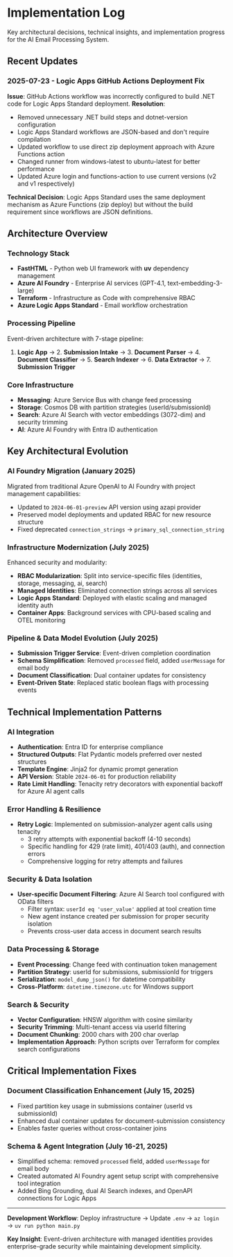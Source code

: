 # Implementation Log

Key architectural decisions, technical insights, and implementation progress for the AI Email Processing System.

## Recent Updates

### 2025-07-23 - Logic Apps GitHub Actions Deployment Fix
**Issue**: GitHub Actions workflow was incorrectly configured to build .NET code for Logic Apps Standard deployment.
**Resolution**: 
- Removed unnecessary .NET build steps and dotnet-version configuration
- Logic Apps Standard workflows are JSON-based and don't require compilation
- Updated workflow to use direct zip deployment approach with Azure Functions action
- Changed runner from windows-latest to ubuntu-latest for better performance
- Updated Azure login and functions-action to use current versions (v2 and v1 respectively)

**Technical Decision**: Logic Apps Standard uses the same deployment mechanism as Azure Functions (zip deploy) but without the build requirement since workflows are JSON definitions.

## Architecture Overview

### Technology Stack
- **FastHTML** - Python web UI framework with **uv** dependency management
- **Azure AI Foundry** - Enterprise AI services (GPT-4.1, text-embedding-3-large)
- **Terraform** - Infrastructure as Code with comprehensive RBAC
- **Azure Logic Apps Standard** - Email workflow orchestration

### Processing Pipeline
Event-driven architecture with 7-stage pipeline:
1. **Logic App** → 2. **Submission Intake** → 3. **Document Parser** → 4. **Document Classifier** → 5. **Search Indexer** → 6. **Data Extractor** → 7. **Submission Trigger**

### Core Infrastructure
- **Messaging**: Azure Service Bus with change feed processing
- **Storage**: Cosmos DB with partition strategies (userId/submissionId)
- **Search**: Azure AI Search with vector embeddings (3072-dim) and security trimming
- **AI**: Azure AI Foundry with Entra ID authentication

## Key Architectural Evolution

### AI Foundry Migration (January 2025)
Migrated from traditional Azure OpenAI to AI Foundry with project management capabilities:
- Updated to `2024-06-01-preview` API version using azapi provider
- Preserved model deployments and updated RBAC for new resource structure
- Fixed deprecated `connection_strings` → `primary_sql_connection_string`

### Infrastructure Modernization (July 2025)
Enhanced security and modularity:
- **RBAC Modularization**: Split into service-specific files (identities, storage, messaging, ai, search)
- **Managed Identities**: Eliminated connection strings across all services
- **Logic Apps Standard**: Deployed with elastic scaling and managed identity auth
- **Container Apps**: Background services with CPU-based scaling and OTEL monitoring

### Pipeline & Data Model Evolution (July 2025)
- **Submission Trigger Service**: Event-driven completion coordination
- **Schema Simplification**: Removed `processed` field, added `userMessage` for email body
- **Document Classification**: Dual container updates for consistency
- **Event-Driven State**: Replaced static boolean flags with processing events

## Technical Implementation Patterns

### AI Integration
- **Authentication**: Entra ID for enterprise compliance
- **Structured Outputs**: Flat Pydantic models preferred over nested structures
- **Template Engine**: Jinja2 for dynamic prompt generation
- **API Version**: Stable `2024-06-01` for production reliability
- **Rate Limit Handling**: Tenacity retry decorators with exponential backoff for Azure AI agent calls

### Error Handling & Resilience
- **Retry Logic**: Implemented on submission-analyzer agent calls using tenacity
  - 3 retry attempts with exponential backoff (4-10 seconds)
  - Specific handling for 429 (rate limit), 401/403 (auth), and connection errors
  - Comprehensive logging for retry attempts and failures

### Security & Data Isolation
- **User-specific Document Filtering**: Azure AI Search tool configured with OData filters
  - Filter syntax: `userId eq 'user_value'` applied at tool creation time
  - New agent instance created per submission for proper security isolation
  - Prevents cross-user data access in document search results

### Data Processing & Storage
- **Event Processing**: Change feed with continuation token management
- **Partition Strategy**: userId for submissions, submissionId for triggers
- **Serialization**: `model_dump_json()` for datetime compatibility
- **Cross-Platform**: `datetime.timezone.utc` for Windows support

### Search & Security
- **Vector Configuration**: HNSW algorithm with cosine similarity
- **Security Trimming**: Multi-tenant access via userId filtering
- **Document Chunking**: 2000 chars with 200 char overlap
- **Implementation Approach**: Python scripts over Terraform for complex search configurations

## Critical Implementation Fixes

### Document Classification Enhancement (July 15, 2025)
- Fixed partition key usage in submissions container (userId vs submissionId)
- Enhanced dual container updates for document-submission consistency
- Enables faster queries without cross-container joins

### Schema & Agent Integration (July 16-21, 2025)
- Simplified schema: removed `processed` field, added `userMessage` for email body
- Created automated AI Foundry agent setup script with comprehensive tool integration
- Added Bing Grounding, dual AI Search indexes, and OpenAPI connections for Logic Apps

---

**Development Workflow**: Deploy infrastructure → Update `.env` → `az login` → `uv run python main.py`

**Key Insight**: Event-driven architecture with managed identities provides enterprise-grade security while maintaining development simplicity.
